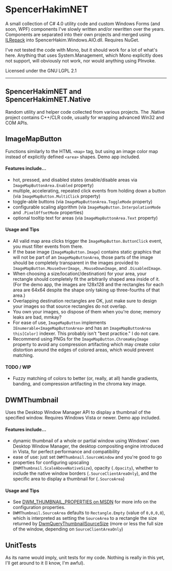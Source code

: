 SpencerHakimNET
===============
A small collection of C# 4.0 utility code and custom Windows Forms (and soon, WPF) components I've slowly written and/or rewritten over the years. Components are separated into their own projects and merged using [ILRepack](https://github.com/gluck/il-repack) into SpencerHakim.Windows.AIO.dll. Requires NuGet.

I've not tested the code with Mono, but it should work for a lot of what's here. Anything that uses System.Management, which Mono explicitly does not support, will obviously not work, nor would anything using PInvoke.

Licensed under the GNU LGPL 2.1

---

## SpencerHakimNET and SpencerHakimNET.Native
Random utility and helper code collected from various projects. The .Native project contains C++/CLR code, usually for wrapping advanced Win32 and COM APIs.

## ImageMapButton
Functions similarly to the HTML `<map>` tag, but using an image color map instead of explicitly defined `<area>` shapes. Demo app included.

#### Features include...
- hot, pressed, and disabled states (enable/disable areas via `ImageMapButtonArea.Enabled` property)
- multiple, accelerating, repeated click events from holding down a button (via `ImageMapButton.MultiClick` property)
- toggle-able buttons (via `ImageMapButtonArea.ToggleMode` property)
- configurable scaling algorithm (via `ImageMapButton.InterpolationMode` and `.PixelOffsetMode` properties)
- optional tooltip text for areas (via `ImageMapButtonArea.Text` property)

#### Usage and Tips
- All valid map area clicks trigger the `ImageMapButton.ButtonClick` event, you must filter events from there.
- If the base image (`ImageMapButton.Image`) contains static graphics that will not be part of an `ImageMapButtonArea`, those parts of the image should be completely transparent in the images provided to `ImageMapButton.MouseOverImage`, `.MouseDownImage`, and `.DisabledImage`.
- When choosing a size/location(/destination) for your area, your rectangle should completely fit the arbitrarily shaped area inside of it. (For the demo app, the images are 128x128 and the rectangles for each area are 64x64 despite the shape only taking up three-fourths of that area.)
- Overlapping destination rectangles are OK, just make sure to design your images so that source rectangles do not overlap.
- You own your images, so dispose of them when you're done; memory leaks are bad, mmkay?
- For ease of use, `ImageMapButton` implements `IEnumerable<ImageMapButtonArea>` and has an `ImageMapButtonArea this[Color]` indexer. This probably isn't "best practice." I do not care.
- Recommend using PNGs for the `ImageMapButton.ChromaKeyImage` property to avoid any compression artifacting which may create color distortion around the edges of colored areas, which would prevent matching.

#### TODO / WIP
- Fuzzy matching of colors to better (or, really, at all) handle gradients, banding, and compression artifacting in the chroma key image.

## DWMThumbnail
Uses the Desktop Window Manager API to display a thumbnail of the specified window. Requires Windows Vista or newer. Demo app included.

#### Features include...
- dynamic thumbnail of a whole or partial window using Windows' own Desktop Window Manager, the desktop compositing engine introduced in Vista, for perfect performance and compatibility
- ease of use: just set `DWMThumbnail.SourceWindow` and you're good to go
- properties for configuring upscaling (`DWMThumbnail.ScaleAboveNativeSize`), opacity (`.Opacity`), whether to include the native window borders (`.SourceClientAreaOnly`), and the specific area to display a thumbnail for (`.SourceArea`)

#### Usage and Tips
- See [DWM_THUMBNAIL_PROPERTIES on MSDN](http://msdn.microsoft.com/en-us/library/windows/desktop/aa969502%28v=vs.85%29.aspx) for more info on the configuration properties.
- `DWMThumbnail.SourceArea` defaults to `Rectangle.Empty` (value of `0,0,0,0`), which is interpreted as setting the `SourceArea` to a rectangle the size returned by [DwmQueryThumbnailSourceSize](http://msdn.microsoft.com/en-us/library/windows/desktop/aa969520%28v=vs.85%29.aspx) (more or less the full size of the window, depending on `SourceClientAreaOnly`)

## UnitTests
As its name would imply, unit tests for my code. Nothing is really in this yet, I'll get around to it (I know, I'm awful).